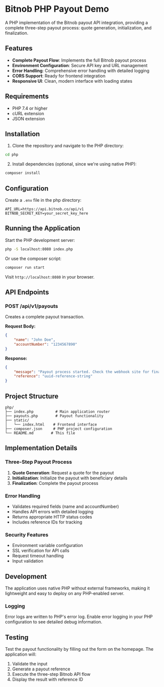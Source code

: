 # Bitnob PHP Payout Demo

A PHP implementation of the Bitnob payout API integration, providing a complete three-step payout process: quote generation, initialization, and finalization.

## Features

- **Complete Payout Flow**: Implements the full Bitnob payout process
- **Environment Configuration**: Secure API key and URL management
- **Error Handling**: Comprehensive error handling with detailed logging
- **CORS Support**: Ready for frontend integration
- **Responsive UI**: Clean, modern interface with loading states

## Requirements

- PHP 7.4 or higher
- cURL extension
- JSON extension

## Installation

1. Clone the repository and navigate to the PHP directory:
```bash
cd php
```

2. Install dependencies (optional, since we're using native PHP):
```bash
composer install
```

## Configuration

Create a `.env` file in the php directory:

```env
API_URL=https://api.bitnob.co/api/v1
BITNOB_SECRET_KEY=your_secret_key_here
```

## Running the Application

Start the PHP development server:

```bash
php -S localhost:8080 index.php
```

Or use the composer script:

```bash
composer run start
```

Visit `http://localhost:8080` in your browser.

## API Endpoints

### POST /api/v1/payouts

Creates a complete payout transaction.

**Request Body:**
```json
{
    "name": "John Doe",
    "accountNumber": "1234567890"
}
```

**Response:**
```json
{
    "message": "Payout process started. Check the webhook site for final confirmation.",
    "reference": "uuid-reference-string"
}
```

## Project Structure

```
php/
├── index.php          # Main application router
├── payouts.php        # Payout functionality
├── static/
│   └── index.html    # Frontend interface
├── composer.json     # PHP project configuration
└── README.md        # This file
```

## Implementation Details

### Three-Step Payout Process

1. **Quote Generation**: Request a quote for the payout
2. **Initialization**: Initialize the payout with beneficiary details
3. **Finalization**: Complete the payout process

### Error Handling

- Validates required fields (name and accountNumber)
- Handles API errors with detailed logging
- Returns appropriate HTTP status codes
- Includes reference IDs for tracking

### Security Features

- Environment variable configuration
- SSL verification for API calls
- Request timeout handling
- Input validation

## Development

The application uses native PHP without external frameworks, making it lightweight and easy to deploy on any PHP-enabled server.

### Logging

Error logs are written to PHP's error log. Enable error logging in your PHP configuration to see detailed debug information.

## Testing

Test the payout functionality by filling out the form on the homepage. The application will:

1. Validate the input
2. Generate a payout reference
3. Execute the three-step Bitnob API flow
4. Display the result with reference ID

